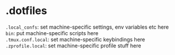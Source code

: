 # .dotfiles

`.local_confs`: set machine-specific settings, env variables etc here  
`bin`: put machine-specific scripts here  
`.tmux.conf.local`: set machine-specific keybindings here  
`.zprofile.local`: set machine-specific profile stuff here  
  
